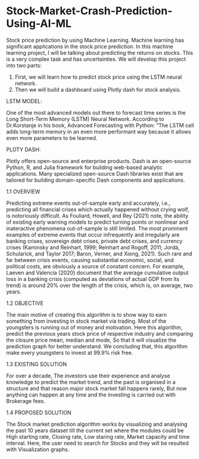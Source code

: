 # Stock-Market-Crash-Prediction-Using-AI-ML

  Stock price prediction by using Machine Learning. Machine learning has 
significant applications in the stock price prediction. In this machine learning 
project, I will be talking about predicting the returns on stocks. This is a very 
complex task and has uncertainties. We will develop this project into two parts:

  1. First, we will learn how to predict stock price using the LSTM neural 
network.
  2. Then we will build a dashboard using Plotly dash for stock analysis.

LSTM MODEL:

  One of the most advanced models out there to forecast time series is 
the Long Short-Term Memory (LSTM) Neural Network. According to 
Dr.Korstanje in his book, Advanced Forecasting with Python: “The LSTM cell 
adds long-term memory in an even more performant way because it allows even 
more parameters to be learned.

PLOTY DASH:

  Plotly offers open-source and enterprise products. Dash is an open-source 
Python, R, and Julia framework for building web-based analytic applications. 
Many specialized open-source Dash libraries exist that are tailored for building 
domain-specific Dash components and applications.

1.1 OVERVIEW

   Predicting extreme events out-of-sample early and accurately, i.e., predicting 
all financial crises which actually happened without crying wolf, is notoriously 
difficult. As Fouliard, Howell, and Rey (2021) note, the ability of existing early
warning models to predict turning points or nonlinear and inateractive 
phenomena out-of-sample is still limited. The most prominent examples of 
extreme events that occur infrequently and irregularly are banking crises, 
sovereign debt crises, private debt crises, and currency crises (Kaminsky and 
Reinhart, 1999; Reinhart and Rogoff, 2011; Jordà, Schularick, and Taylor 2017; 
Baron, Verner, and Xiong, 2021). Such rare and far between crisis events, causing 
substantial economic, social, and political costs, are obviously a source of 
constant concern. For example, Laeven and Valencia (2020) document that the 
average cumulative output loss in a banking crisis (computed as deviations of 
actual GDP from its trend) is around 20% over the length of the crisis, which is, 
on average, two years.

1.2 OBJECTIVE

   The main motive of creating this algorithm is to show way to earn something 
from investing in stock market via trading. Most of the youngsters is running out 
of money and motivation. Here this algorithm, predict the previous years stock 
price of respective industry and comparing the closure price mean, median and
mode, So that it will visualize the prediction graph for better understand. We 
concluding that, this algorithm make every youngsters to invest at 99.9% risk 
free.

1.3 EXISTING SOLUTION

  For over a decade, The investors use their experience and analyse knowledge
to predict the market trend, and the past is organised in a structure and that reason 
major stock market fall happens rarely, But now anything can happen at any time
and the investing is carried out with Brokerage fees.

1.4 PROPOSED SOLUTION

  The Stock market prediction algorithm works by visualizing and analysing the 
past 10 years dataset till the current set where the modules could be High starting 
rate, Closing rate, Low staring rate, Market capacity and time interval. Here, the 
user need to search for Stocks and they will be resulted with Visualization graphs.
